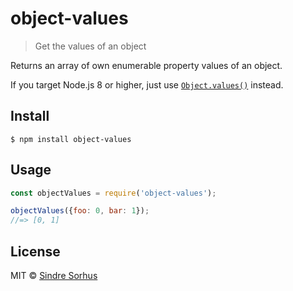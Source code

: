 # object-values

> Get the values of an object

Returns an array of own enumerable property values of an object.

If you target Node.js 8 or higher, just use [`Object.values()`](https://developer.mozilla.org/en/docs/Web/JavaScript/Reference/Global_objects/Object/values) instead.


## Install

```
$ npm install object-values
```


## Usage

```js
const objectValues = require('object-values');

objectValues({foo: 0, bar: 1});
//=> [0, 1]
```


## License

MIT © [Sindre Sorhus](https://sindresorhus.com)
